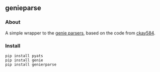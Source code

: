 ## genieparse

### About
A simple wrapper to the [genie parsers](https://pubhub.devnetcloud.com/media/genie-feature-browser/docs/#/parsers), based on the code from [ckay584](https://github.com/clay584/parse_genie).


### Install
```
pip install pyats
pip install genie
pip install genierparse
```
